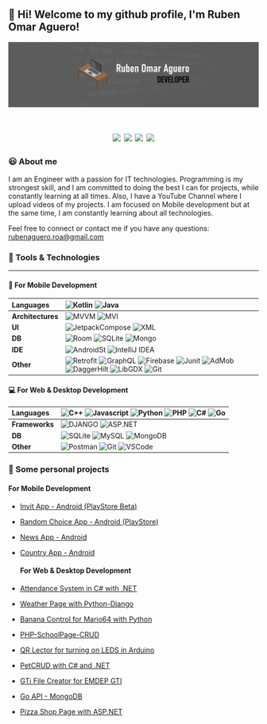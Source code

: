 👋 Hi! Welcome to my github profile, I'm Ruben Omar Aguero!
---
![Banner](LINKEDIN.jpg)

<h1 align=center>
<a href="https://www.linkedin.com/in/rubenomaraguerovarela1/" ><img src="https://img.shields.io/badge/LinkedIn-0077B5?style=for-the-badge&logo=linkedin&logoColor=white"></a>
<a href="mailto:rubenaguero.roa@gmail.com" ><img src="https://img.shields.io/badge/Gmail-D14836?style=for-the-badge&logo=gmail&logoColor=white"></a>
<a href="https://www.youtube.com/@rubenomaraguero1" ><img src="https://img.shields.io/badge/YouTube-red?style=for-the-badge&logo=youtube&logoColor=white"></a>
<a href="https://play.google.com/store/apps/dev?id=5383262590807048671" ><img src="https://img.shields.io/badge/Google_Play-414141?style=for-the-badge&logo=google-play&logoColor=white"></a>
</h1>

### :smiley: About me
I am an Engineer with a passion for IT technologies. Programming is my strongest skill, and I am committed to 
doing the best I can for projects, while constantly learning at all times. Also, I have a YouTube Channel where I 
upload videos of my projects. I am focused on Mobile development but at the same time, I am constantly learning about all technologies.

Feel free to connect or contact me if you have any questions: rubenaguero.roa@gmail.com

### 🔧 Tools & Technologies
---
#### 📱 For Mobile Development
**Languages** | ![Kotlin](https://img.shields.io/badge/Kotlin-7F52FF?style=for-the-badge&logo=Kotlin&logoColor=white) ![Java](https://img.shields.io/badge/Java-ED8B00?style=for-the-badge&logo=openjdk&logoColor=white) 
:--- | :---
**Architectures** | ![MVVM](https://img.shields.io/badge/MVVM-D67425?style=for-the-badge) ![MVI](https://img.shields.io/badge/MVI-09521F?style=for-the-badge)
**UI** | ![JetpackCompose](https://img.shields.io/badge/Jetpack_Compose-9510DD?style=for-the-badge&logo=Rocket&logoColor=white) ![XML](https://img.shields.io/badge/XML-418C13?style=for-the-badge&logoColor=white)
**DB** | ![Room](https://img.shields.io/badge/Room-3519FF?style=for-the-badge&logoColor=white)  ![SQLite](https://img.shields.io/badge/SQLite-20118F?style=for-the-badge&logo=sqlite&logoColor=white) ![Mongo](https://img.shields.io/badge/MongoDB-4DB33D?style=for-the-badge&logo=mongodb&logoColor=white)
**IDE** | ![AndroidSt](https://img.shields.io/badge/Android%20Studio-3DDC84?logo=Android&style=for-the-badge) ![IntelliJ IDEA](https://img.shields.io/badge/Intellij%20Idea-000?logo=intellij-idea&style=for-the-badge)
**Other** |  ![Retrofit](https://img.shields.io/badge/Retrofit-7C0C9E?style=for-the-badge) ![GraphQL](https://img.shields.io/badge/Graph_QL-3519FF?style=for-the-badge&logo=graphql&logoColor=white) ![Firebase](https://img.shields.io/badge/Firebase-FF2200?style=for-the-badge&logo=firebase&logoColor=white) ![Junit](https://img.shields.io/badge/Junit-000000?style=for-the-badge&logo=test&logoColor=white) ![AdMob](https://img.shields.io/badge/Admob-12FF00?style=for-the-badge&logo=admob&logoColor=white) ![DaggerHilt](https://img.shields.io/badge/DaggerHilt-0D7B05?style=for-the-badge&logo=admob&logoColor=white) ![LibGDX](https://img.shields.io/badge/LibGDX-D49544?style=for-the-badge&logo=test&logoColor=white) ![Git](https://img.shields.io/badge/Git-F05032?style=for-the-badge&logo=git&logoColor=white)

#### 💻 For Web & Desktop Development
**Languages** | ![C++](https://img.shields.io/badge/C++-000000?style=for-the-badge&logo=cplusplus&logoColor=white) ![Javascript](https://img.shields.io/badge/JavaScript-323330?style=for-the-badge&logo=javascript&logoColor=F7DF1E) ![Python](https://img.shields.io/badge/Python-FFD43B?style=for-the-badge&logo=python&logoColor=darkgreen) ![PHP](https://img.shields.io/badge/PHP-E34F26?style=for-the-badge&logo=php&logoColor=white) ![C#](https://img.shields.io/badge/C_SHARP-0D0GW0?style=for-the-badge&logo=sharp&logoColor=white)  ![Go](https://img.shields.io/badge/Go-C010CA?style=for-the-badge&logo=Go&logoColor=white) 
:--- | :---
**Frameworks** | ![DJANGO](https://img.shields.io/badge/Django-092E20?style=for-the-badge&logo=django&logoColor=green) ![ASP.NET](https://img.shields.io/badge/ASP.NET-092E20?style=for-the-badge&logo=.NET&logoColor=green)
**DB** | ![SQLite](https://img.shields.io/badge/SQL-07405E?style=for-the-badge&logo=sqlite&logoColor=white) ![MySQL](https://img.shields.io/badge/MySQL-005C84?style=for-the-badge&logo=mysql&logoColor=white) ![MongoDB](https://img.shields.io/badge/MongoDB-4EA94B?style=for-the-badge&logo=mongodb&logoColor=white)
**Other** | ![Postman](https://img.shields.io/badge/Postman-FF6C37?style=for-the-badge&logo=Postman&logoColor=white) ![Git](https://img.shields.io/badge/Git-F05032?style=for-the-badge&logo=git&logoColor=white) ![VSCode](https://img.shields.io/badge/Visual_Studio_Code-0078D4?style=for-the-badge&logo=visual%20studio%20code&logoColor=white) 


### :rocket: Some personal projects
#### For Mobile Development
- [Invit App - Android (PlayStore Beta)](https://play.google.com/store/apps/details?id=com.roa.invit)
- [Random Choice App - Android (PlayStore)](https://play.google.com/store/apps/details?id=com.roa.eleccionaleatoria)
- [News App - Android](https://github.com/omaraguero/news-app-android-kotlin)
- [Country App - Android](https://github.com/omaraguero/CountriesApp-GraphQL)

  #### For Web & Desktop Development
- [Attendance System in C# with .NET](https://github.com/omaraguero/attendance-system-csharp)
- [Weather Page with Python-Django](https://github.com/omaraguero/weather-app)
- [Banana Control for Mario64 with Python](https://github.com/omaraguero/Python-Control-de-Platano-para-Mario-Kart-64)
- [PHP-SchoolPage-CRUD](https://github.com/omaraguero/php-CRUD)
- [QR Lector for turning on LEDS in Arduino](https://github.com/omaraguero/lectorQRPosiciones)
- [PetCRUD with C# and .NET](https://github.com/omaraguero/PetCRUD-Csharp_dotNet)
- [GTi File Creator for EMDEP GTI](https://github.com/omaraguero/GTiFileCreator)
- [Go API - MongoDB](https://github.com/omaraguero/go-API)
- [Pizza Shop Page with ASP.NET](https://github.com/omaraguero/Pizza_shop_ASPdotNet)




